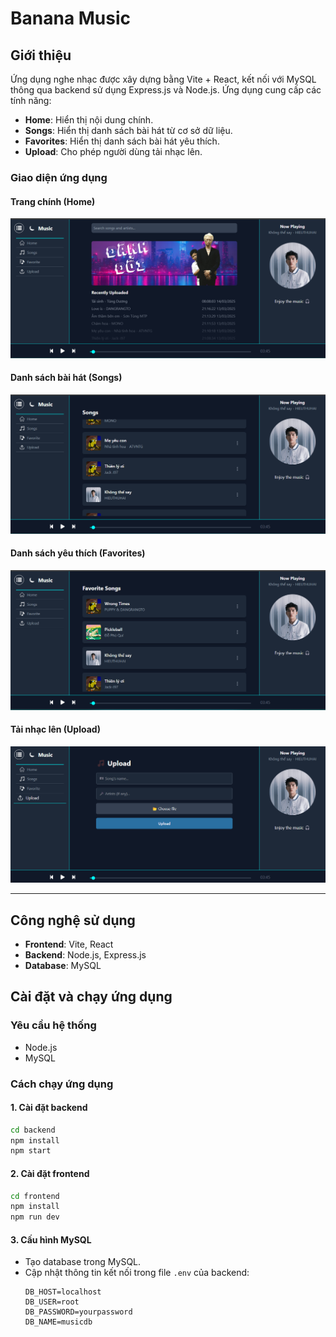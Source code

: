 # Banana Music

## Giới thiệu

Ứng dụng nghe nhạc được xây dựng bằng Vite + React, kết nối với MySQL thông qua backend sử dụng Express.js và Node.js. Ứng dụng cung cấp các tính năng:

- **Home**: Hiển thị nội dung chính.
- **Songs**: Hiển thị danh sách bài hát từ cơ sở dữ liệu.
- **Favorites**: Hiển thị danh sách bài hát yêu thích.
- **Upload**: Cho phép người dùng tải nhạc lên.

### Giao diện ứng dụng

#### Trang chính (Home)

![Home](screenshot/screenshot.png)

#### Danh sách bài hát (Songs)

![Songs](screenshot/screenshot3.png)

#### Danh sách yêu thích (Favorites)

![Favorites](screenshot/screenshot2.png)

#### Tải nhạc lên (Upload)

![Upload](screenshot/screenshot1.png)

---

## Công nghệ sử dụng

- **Frontend**: Vite, React
- **Backend**: Node.js, Express.js
- **Database**: MySQL

## Cài đặt và chạy ứng dụng

### Yêu cầu hệ thống

- Node.js
- MySQL

### Cách chạy ứng dụng

#### 1. Cài đặt backend

```sh
cd backend
npm install
npm start
```

#### 2. Cài đặt frontend

```sh
cd frontend
npm install
npm run dev
```

#### 3. Cấu hình MySQL

- Tạo database trong MySQL.
- Cập nhật thông tin kết nối trong file `.env` của backend:
  ```env
  DB_HOST=localhost
  DB_USER=root
  DB_PASSWORD=yourpassword
  DB_NAME=musicdb
  ```
